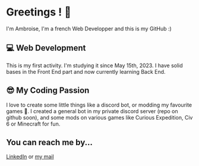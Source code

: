 # Greetings ! 👋
I'm Ambroise, I'm a french Web Developper and this is my GitHub :)

## 💻 Web Development
This is my first activity. I'm studying it since May 15th, 2023.
I have solid bases in the Front End part and now currently learning Back End.

## 😎 My Coding Passion
I love to create some little things like a discord bot, or modding my favourite games 👀.
I created a general bot in my private discord server (repo on github soon), and some
mods on various games like Curious Expedition, Civ 6 or Minecraft for fun.

## You can reach me by...
[LinkedIn](https://www.linkedin.com/in/ambroise-maire/)
or
[my mail](ambroise.maire7@gmail.com)